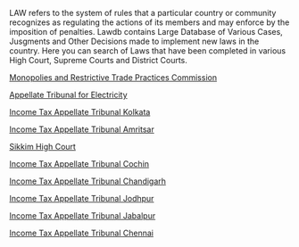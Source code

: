 LAW refers to the system of rules that a particular country or community recognizes as regulating the actions of its members
and may enforce by the imposition of penalties. Lawdb contains Large Database of Various Cases, Jusgments and Other Decisions
made to implement new laws in the country. Here you can search of Laws that have been completed in various High Court, Supreme Courts
and District Courts.

<a href="https://lawdb.in/monopolies-and-restrictive-trade-practices-commission">Monopolies and Restrictive Trade Practices Commission</a>

<a href="https://lawdb.in/appellate-tribunal-for-electricity">Appellate Tribunal for Electricity</a>

<a href="https://lawdb.in/income-tax-appellate-tribunal-kolkata">Income Tax Appellate Tribunal Kolkata</a>

<a href="https://lawdb.in/income-tax-appellate-tribunal-amritsar">Income Tax Appellate Tribunal Amritsar</a>

<a href="https://lawdb.in/sikkim-high-court">Sikkim High Court</a>

<a href="https://lawdb.in/income-tax-appellate-tribunal-cochin">Income Tax Appellate Tribunal Cochin</a>

<a href="https://lawdb.in/income-tax-appellate-tribunal-chandigarh">Income Tax Appellate Tribunal Chandigarh</a>

<a href="https://lawdb.in/income-tax-appellate-tribunal-jodhpur">Income Tax Appellate Tribunal Jodhpur</a>

<a href="https://lawdb.in/income-tax-appellate-tribunal-jabalpur">Income Tax Appellate Tribunal Jabalpur</a>

<a href="https://lawdb.in/income-tax-appellate-tribunal-chennai">Income Tax Appellate Tribunal Chennai</a>
